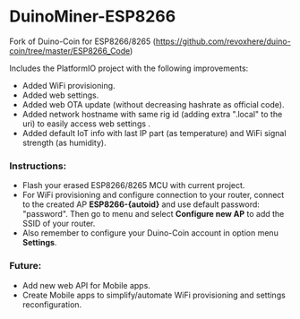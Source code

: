 # DuinoMiner-ESP8266
Fork of Duino-Coin for ESP8266/8265 (https://github.com/revoxhere/duino-coin/tree/master/ESP8266_Code)

Includes the PlatformIO project with the following improvements:
+ Added WiFi provisioning.
+ Added web settings.
+ Added web OTA update (without decreasing hashrate as official code).
+ Added network hostname with same rig id (adding extra ".local" to the uri) to easily access web settings .
+ Added default IoT info with last IP part (as temperature) and WiFi signal strength (as humidity).

### Instructions:
+ Flash your erased ESP8266/8265 MCU with current project.
+ For WiFi provisioning and configure connection to your router, connect to the created AP **ESP8266-{autoid}** and use default password: "password". Then go to menu and select **Configure new AP** to add the SSID of your router.
+ Also remember to configure your Duino-Coin account in option menu **Settings**.

### Future:
+ Add new web API for Mobile apps.
+ Create Mobile apps to simplify/automate WiFi provisioning and settings reconfiguration.
